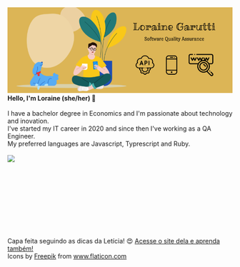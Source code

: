 <img src="capa_github.png" alt="capa personalizada github">
<b>Hello, I'm Loraine (she/her) 👋</b>
<br><br>
I have a bachelor degree in Economics and I'm passionate about technology and inovation.<br>
I've started my IT career in 2020 and since then I've working as a QA Engineer.<br>
My preferred languages are Javascript, Typrescript and Ruby.
<br><br>

<img width="400px" align="left" src="https://github-readme-stats.vercel.app/api/top-langs/?username=lorainegarutti&hide=html&layout=compact&theme=buefy" />  
<br><br>
<br><br>
<br><br>
<br><br>
<br><br>

Capa feita seguindo as dicas da Letícia! 😍 <a target="_blank" href="https://dev.to/dii_lua/github-profile-como-fazer-54o0">Acesse o site dela e aprenda também!</a><br>
Icons by <a target="_blank" href="https://www.flaticon.com/br/autores/freepik" title="Freepik">Freepik</a> from <a href="https://www.flaticon.com/br/" title="Flaticon"> www.flaticon.com</a>
